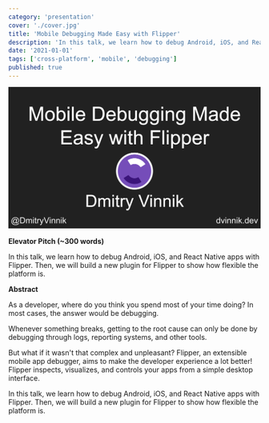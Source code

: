 ```yaml
---
category: 'presentation'
cover: './cover.jpg'
title: 'Mobile Debugging Made Easy with Flipper'
description: 'In this talk, we learn how to debug Android, iOS, and React Native apps with Flipper. Then, we will build a new plugin for Flipper to show how flexible the platform is.'
date: '2021-01-01'
tags: ['cross-platform', 'mobile', 'debugging']
published: true
---
```

![debugging](./cover.jpg)

**Elevator Pitch (~300 words)**

In this talk, we learn how to debug Android, iOS, and React Native apps with Flipper. Then, we will build a new plugin for Flipper to show how flexible the platform is.


**Abstract**
 
As a developer, where do you think you spend most of your time doing? In most cases, the answer would be debugging. 

Whenever something breaks, getting to the root cause can only be done by debugging through logs, reporting systems, and other tools.

But what if it wasn't that complex and unpleasant? Flipper, an extensible mobile app debugger, aims to make the developer experience a lot better! Flipper inspects, visualizes, and controls your apps from a simple desktop interface. 

In this talk, we learn how to debug Android, iOS, and React Native apps with Flipper. Then, we will build a new plugin for Flipper to show how flexible the platform is.
